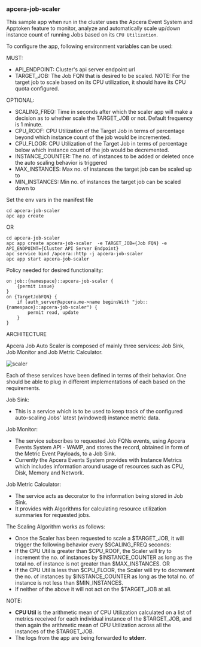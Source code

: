 ### apcera-job-scaler


This sample app when run in the cluster uses the Apcera Event System and Apptoken feature to monitor, analyze and automatically scale up/down instance count of running Jobs based on its ```CPU Utilization```.

To configure the app, following environment variables can be used:

MUST:
- API_ENDPOINT: Cluster's api server endpoint url
- TARGET_JOB: The Job FQN that is desired to be scaled. NOTE: For the target job to scale based on its CPU utilization, it should have its CPU quota configured.

OPTIONAL:
- SCALING_FREQ: Time in seconds after which the scaler app will make a decision as to
whether scale the TARGET_JOB or not. Default frequency is 1 minute.
- CPU_ROOF: CPU Utilization of the Target Job in terms of percentage beyond which
instance count of the job would be incremented.
- CPU_FLOOR: CPU Utilization of the Target Job in terms of percentage below which
instance count of the job would be decremented.
- INSTANCE_COUNTER: The no. of instances to be added or deleted once the auto
scaling behavior is triggered
- MAX_INSTANCES: Max no. of instances the target job can be scaled up to
- MIN_INSTANCES: Min no. of instances the target job can be scaled down to

Set the env vars in the manifest file
```
cd apcera-job-scaler
apc app create
```

OR

```
cd apcera-job-scaler
apc app create apcera-job-scaler  -e TARGET_JOB={Job FQN} -e API_ENDPOINT={Cluster API Server Endpoint}
apc service bind /apcera::http -j apcera-job-scaler
apc app start apcera-job-scaler
```

Policy needed for desired functionality:
```
on job::{namespace}::apcera-job-scaler {
    {permit issue}
}
on {TargetJobFQN} {
    if (auth_server@apcera.me->name beginsWith "job::{namespace}::apcera-job-scaler") {
        permit read, update
    }
}
```

ARCHITECTURE

Apcera Job Auto Scaler is composed of mainly three services: Job Sink, Job Monitor and Job Metric Calculator.

![scaler](https://cloud.githubusercontent.com/assets/16027357/20505997/b6e56420-b005-11e6-9fed-ac494fc26767.png)

Each of these services have been defined in terms of their behavior. One should be able to plug in different implementations of each based on the requirements.

Job Sink:
- This is a service which is to be used to keep track of the configured auto-scaling Jobs' latest (windowed) instance metric data.

Job Monitor:
- The service subscribes to requested Job FQNs events, using Apcera Events System API - WAMP, and stores the record, obtained in form of the Metric Event Payloads, to a Job Sink.
- Currently the Apcera Events System provides with Instance Metrics which includes information around usage of resources such as CPU, Disk, Memory and Network.

Job Metric Calculator:
- The service acts as decorator to the information being stored in Job Sink.
- It provides with Algorithms for calculating resource utilization summaries for requested jobs.

The Scaling Algorithm works as follows:
- Once the Scaler has been requested to scale a $TARGET_JOB, it will trigger the following behavior every $SCALING_FREQ seconds:
- If the CPU Util is greater than $CPU_ROOF, the Scaler will try to increment the no. of instances by $INSTANCE_COUNTER as long as the total no. of instance is not greater than $MAX_INSTANCES.
OR
- If the CPU Util is less than $CPU_FLOOR, the Scaler will try to decrement the no. of instances by $INSTANCE_COUNTER as long as the total no. of instance is not less than $MIN_INSTANCES.
- If neither of the above it will not act on the $TARGET_JOB at all.

NOTE:
- **CPU Util** is the arithmetic mean of CPU Utilization calculated on a list of metrics received for each individual instance of the $TARGET_JOB, and then again the arithmetic mean of CPU Utilization across all the instances of the $TARGET_JOB.
- The logs from the app are being forwarded to **stderr**.
